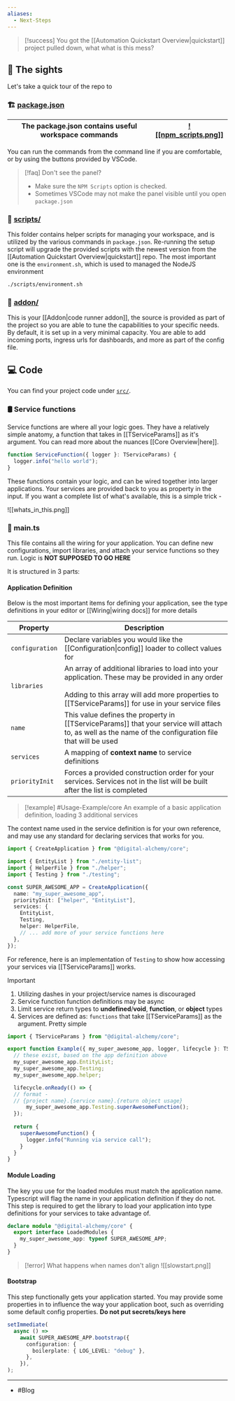```yaml
---
aliases:
  - Next-Steps
---
```

> [!success]
> You got the [[Automation Quickstart Overview|quickstart]] project pulled down, what what is this mess? 
 
## 👀 The sights

Let's take a quick tour of the repo to 

### 🏗 [package.json](https://github.com/Digital-Alchemy-TS/automation-quickstart/blob/main/package.json)

| The package.json contains useful workspace commands | [![[npm_scripts.png]]](npm_scripts.png) |
| --------------------------------------------------- | ----------------------------------------------------------------------- |
You can run the commands from the command line if you are comfortable, or by using the buttons provided by VSCode. 

> [!faq]
Don't see the panel? 
> - Make sure the `NPM Scripts` option is checked.
> - Sometimes VSCode may not make the panel visible until you open `package.json`
### 📁 [scripts/](https://github.com/Digital-Alchemy-TS/automation-quickstart/tree/main/scripts)
This folder contains helper scripts for managing your workspace, and is utilized by the various commands in `package.json`. Re-running the setup script will upgrade the provided scripts with the newest version from the [[Automation Quickstart Overview|quickstart]] repo. The most important one is the `environment.sh`, which is used to managed the NodeJS environment 

```bash
./scripts/environment.sh
```

### 📁 [addon/](https://github.com/Digital-Alchemy-TS/automation-quickstart/tree/main/addon)
This is your [[Addon|code runner addon]], the source is provided as part of the project so you are able to tune the capabilities to your specific needs. By default, it is set up in a very minimal capacity. You are able to add incoming ports, ingress urls for dashboards, and more as part of the config file.

## 💻 Code
You can find your project code under [`src/`](https://github.com/Digital-Alchemy-TS/automation-quickstart/tree/main/src).
### 🛢 Service functions

Service functions are where all your logic goes. They have a relatively simple anatomy, a function that takes in [[TServiceParams]] as it's argument. You can read more about the nuances [[Core Overview|here]].
```typescript
function ServiceFunction({ logger }: TServiceParams) {
  logger.info("hello world");
}
```

These functions contain your logic, and can be wired together into larger applications. Your services are provided back to you as property in the input. If you want a complete list of what's available, this is a simple trick -

![[whats_in_this.png]]
### 🧾 main.ts

This file contains all the wiring for your application. You can define new configurations, import libraries, and attach your service functions so they run. Logic is **NOT SUPPOSED TO GO HERE**

It is structured in 3 parts:
#### Application Definition

Below is the most important items for defining your application, see the type definitions in your editor or [[Wiring|wiring docs]] for more details

| Property        | Description                                                                                                                                                                                                 |
| --------------- | ----------------------------------------------------------------------------------------------------------------------------------------------------------------------------------------------------------- |
| `configuration` | Declare variables you would like the [[Configuration\|config]] loader to collect values for                                                                                                                 |
| `libraries`     | An array of additional libraries to load into your application. These may be provided in any order<br><br>Adding to this array will add more properties to [[TServiceParams]] for use in your service files |
| `name`          | This value defines the property in [[TServiceParams]] that your service will attach to, as well as the name of the configuration file that will be used                                                     |
| `services`      | A mapping of **context name** to service definitions                                                                                                                                                        |
| `priorityInit`  | Forces a provided construction order for your services. Services not in the list will be built after the list is completed                                                                                  |
> [!example] #Usage-Example/core
> An example of a basic application definition, loading 3 additional services

The context name used in the service definition is for your own reference, and may use any standard for declaring services that works for you. 

```typescript
import { CreateApplication } from "@digital-alchemy/core";

import { EntityList } from "./entity-list";
import { HelperFile } from "./helper";
import { Testing } from "./testing";

const SUPER_AWESOME_APP = CreateApplication({
  name: "my_super_awesome_app",
  priorityInit: ["helper", "EntityList"],
  services: {
    EntityList,
    Testing,
    helper: HelperFile,
    // ... add more of your service functions here
  },
});
```

For reference, here is an implementation of `Testing` to show how accessing your services via [[TServiceParams]] works. 

> [!important]
> 1. Utilizing dashes in your project/service names is discouraged
> 2. Service function function definitions may be async
> 3. Limit service return types to **undefined**/**void**, **function**, or **object** types
> 4. Services are defined as: `functions` that take [[TServiceParams]] as the argument. Pretty simple

```typescript
import { TServiceParams } from "@digital-alchemy/core";

export function Example({ my_super_awesome_app, logger, lifecycle }: TServiceParams) {
  // these exist, based on the app definition above
  my_super_awesome_app.EntityList;
  my_super_awesome_app.Testing;
  my_super_awesome_app.helper;

  lifecycle.onReady(() => {
  // format -
  // {project name}.{service name}.{return object usage}
	  my_super_awesome_app.Testing.superAwesomeFunction();
  });
  
  return {
    superAwesomeFunction() {
	  logger.info("Running via service call");
    }
  }
}
```

#### Module Loading

The key you use for the loaded modules must match the application name. Typescript will flag the name in your application definition if they do not. This step is required to get the library to load your application into type definitions for your services to take advantage of.

```typescript
declare module "@digital-alchemy/core" {
  export interface LoadedModules {
    my_super_awesome_app: typeof SUPER_AWESOME_APP;
  }
}
```

> [!error]
> What happens when names don't align
> ![[slowstart.png]]
#### Bootstrap

This step functionally gets your application started. You may provide some properties in to influence the way your application boot, such as overriding some default config properties. **Do not put secrets/keys here**

```typescript
setImmediate(
  async () =>
    await SUPER_AWESOME_APP.bootstrap({
      configuration: {
        boilerplate: { LOG_LEVEL: "debug" },
      },
    }),
);
```

---
- #Blog

